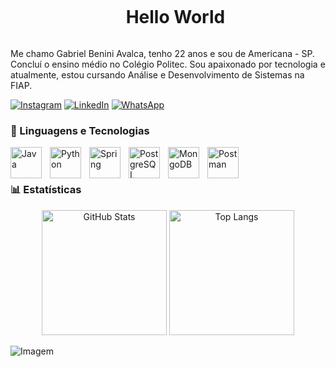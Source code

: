 <!--título-->
<div id="user-content-toc">
  <ul align="center">
    <summary><h1 style="display: inline-block">Hello World</h1></summary>
</div>

<!-- Presentation -->
<p>
  Me chamo Gabriel Benini Avalca, tenho 22 anos e sou de Americana - SP. Concluí o ensino médio no Colégio Politec. Sou apaixonado por tecnologia e atualmente, estou cursando Análise e Desenvolvimento de Sistemas na FIAP.

</p>



<!-- Links -->
[![Instagram](https://img.shields.io/badge/Instagram-E4405F?style=for-the-badge&logo=instagram&logoColor=white)](https://www.instagram.com/gabriel_benini/)
[![LinkedIn](https://img.shields.io/badge/LinkedIn-0077B5?style=for-the-badge&logo=linkedin&logoColor=white)](https://www.linkedin.com/in/gabriel-benini-78bb2b271/)
[![WhatsApp](https://img.shields.io/badge/WhatsApp-25D366?style=for-the-badge&logo=whatsapp&logoColor=white)](https://wa.me/5519983060132)

<!-- Linguagens e Tecnlogias -->

### 🤖 Linguagens e Tecnologias


  <img 
    align="left"
    alt = "Java"
    title = "Java"
    width = "50px"
    style = "padding-right: 10px;"
    src="https://cdn.jsdelivr.net/gh/devicons/devicon@latest/icons/java/java-original-wordmark.svg" />

  <img
    align="left"
    alt = "Python"
    title = "Python"
    width = "50px"
    style = "padding-right: 10px;"
    src="https://cdn.jsdelivr.net/gh/devicons/devicon@latest/icons/python/python-original-wordmark.svg" />

  <img
    align="left"
    alt = "Spring"
    title = "Spring"
    width = "50px"
    style = "padding-right: 10px;"
    src="https://cdn.jsdelivr.net/gh/devicons/devicon@latest/icons/spring/spring-original-wordmark.svg" />

  <img
    align="left"
    alt = "PostgreSQL"
    title = "PostgreSQL"
    width = "50px"
    style = "padding-right: 10px;"
    src="https://cdn.jsdelivr.net/gh/devicons/devicon@latest/icons/postgresql/postgresql-original-wordmark.svg" />
    
   <img
    align="left"
    alt = "MongoDB"
    title = "MongoDB"
    width = "50px"
    style = "padding-right: 10px;"
    src="https://cdn.jsdelivr.net/gh/devicons/devicon@latest/icons/mongodb/mongodb-original-wordmark.svg" />
    

  <img
    align="left"
    alt = "Postman"
    title = "Postman"
    width = "50px"
    style = "padding-right: 10px;"
    src="https://cdn.jsdelivr.net/gh/devicons/devicon@latest/icons/postman/postman-original-wordmark.svg" /> 

<br/>
<br/>

          

<!-- GithubStats -->

### 📊 Estatísticas

<p align="center">
  <img
    alt="GitHub Stats"
    height="200"
    src="https://github-readme-stats.vercel.app/api?username=GabrielBenini&show_icons=true&theme=tokyonight&include_all_commits=true&locale=pt-br"
  />
  <img
    alt="Top Langs"
    height="200"
    src="https://github-readme-stats.vercel.app/api/top-langs/?username=GabrielBenini&show_icons=true&theme=tokyonight&layout=compact&custom_title=Tecnologias&langs_count=9"
  />
</p>






<!-- GIF -->
<p align="left">
  <img align="center" src="https://github.com/VariableBee/VariableBee/assets/77739311/4e9f41af-6b57-49a7-b15a-74322e96b4d7" alt="Imagem">
</p>

  
